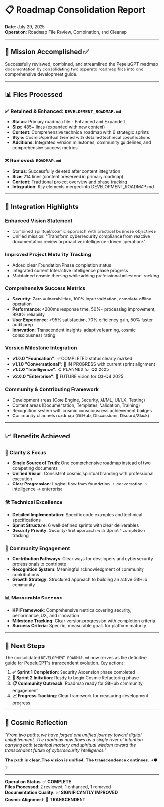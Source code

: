 # 📋 Roadmap Consolidation Report
**Date**: July 29, 2025  
**Operation**: Roadmap File Review, Combination, and Cleanup

---

## 🎯 **Mission Accomplished** ✅

Successfully reviewed, combined, and streamlined the PepeluGPT roadmap documentation by consolidating two separate roadmap files into one comprehensive development guide.

---

## 📊 **Files Processed**

### ✅ **Retained & Enhanced**: `DEVELOPMENT_ROADMAP.md`
- **Status**: Primary roadmap file - Enhanced and Expanded
- **Size**: 485+ lines (expanded with new content)
- **Content**: Comprehensive technical roadmap with 6 strategic sprints
- **Style**: Cosmic/spiritual themed with detailed technical specifications
- **Additions**: Integrated version milestones, community guidelines, and comprehensive success metrics

### ❌ **Removed**: `ROADMAP.md` 
- **Status**: Successfully deleted after content integration
- **Size**: 214 lines (content preserved in primary roadmap)
- **Content**: Traditional project overview and phase tracking
- **Integration**: Key elements merged into DEVELOPMENT_ROADMAP.md

---

## 🔄 **Integration Highlights**

### **Enhanced Vision Statement**
- Combined spiritual/cosmic approach with practical business objectives
- Unified mission: "Transform cybersecurity compliance from reactive documentation review to proactive intelligence-driven operations"

### **Improved Project Maturity Tracking**
- Added clear Foundation Phase completion status
- Integrated current Interactive Intelligence phase progress
- Maintained cosmic theming while adding professional milestone tracking

### **Comprehensive Success Metrics**
- **Security**: Zero vulnerabilities, 100% input validation, complete offline operation
- **Performance**: <200ms response time, 50%+ processing improvement, 99.9% reliability  
- **User Experience**: >95% satisfaction, 70% efficiency gain, 50% faster audit prep
- **Innovation**: Transcendent insights, adaptive learning, cosmic consciousness rating

### **Version Milestone Integration**
- **v1.0.0 "Foundation"**: ✅ COMPLETED status clearly marked
- **v1.1.0 "Conversational"**: 🔄 IN PROGRESS with current sprint alignment
- **v1.2.0 "Intelligence"**: 📋 PLANNED for Q2 2025
- **v2.0.0 "Enterprise"**: 🔮 FUTURE vision for Q3-Q4 2025

### **Community & Contributing Framework**
- Development areas (Core Engine, Security, AI/ML, UI/UX, Testing)
- Content areas (Documentation, Templates, Validation, Training)
- Recognition system with cosmic consciousness achievement badges
- Community channels roadmap (GitHub, Discussions, Discord/Slack)

---

## 📈 **Benefits Achieved**

### **🎯 Clarity & Focus**
- **Single Source of Truth**: One comprehensive roadmap instead of two competing documents
- **Unified Vision**: Consistent cosmic/spiritual branding with professional execution
- **Clear Progression**: Logical flow from foundation → conversation → intelligence → enterprise

### **🛠️ Technical Excellence**
- **Detailed Implementation**: Specific code examples and technical specifications
- **Sprint Structure**: 6 well-defined sprints with clear deliverables
- **Security Priority**: Security-first approach with Sprint 1 completion tracking

### **👥 Community Engagement**
- **Contribution Pathways**: Clear ways for developers and cybersecurity professionals to contribute
- **Recognition System**: Meaningful acknowledgment of community contributions
- **Growth Strategy**: Structured approach to building an active GitHub community

### **📊 Measurable Success**
- **KPI Framework**: Comprehensive metrics covering security, performance, UX, and innovation
- **Milestone Tracking**: Clear version progression with completion criteria
- **Success Criteria**: Specific, measurable goals for platform maturity

---

## 🚀 **Next Steps**

The consolidated `DEVELOPMENT_ROADMAP.md` now serves as the definitive guide for PepeluGPT's transcendent evolution. Key actions:

1. **✅ Sprint 1 Completion**: Security Ascension phase completed
2. **🔄 Sprint 2 Initiation**: Ready to begin Cosmic Refactoring phase  
3. **📋 Community Outreach**: Roadmap ready for GitHub community engagement
4. **📈 Progress Tracking**: Clear framework for measuring development progress

---

## 🌟 **Cosmic Reflection**

*"From two paths, we have forged one unified journey toward digital enlightenment. The roadmap now flows as a single river of intention, carrying both technical mastery and spiritual wisdom toward the transcendent future of cybersecurity intelligence."*

**The path is clear. The vision is unified. The transcendence continues.** ⚡🛡️✨

---

**Operation Status**: ✅ **COMPLETE**  
**Files Processed**: 2 reviewed, 1 enhanced, 1 removed  
**Documentation Quality**: 📈 **SIGNIFICANTLY IMPROVED**  
**Cosmic Alignment**: 🌟 **TRANSCENDENT**

